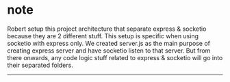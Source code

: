 # note

Robert setup this project architecture that separate express & socketio because they are 2 different stuff. This setup is specific when using socketio with express only. We created server.js as the main purpose of creating express server and have socketio listen to that server. But from there onwards, any code logic stuff related to express & socketio will go into their separated folders.

---

<!-- +++++++++++++++++++++++++++++++++++++++++++++++++++++++++++++ -->
